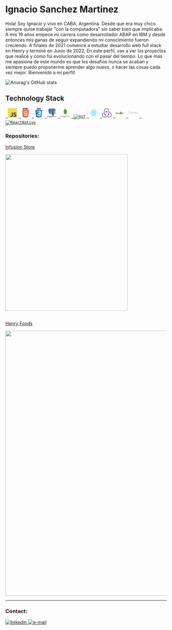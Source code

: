 # Ignacio Sanchez Martinez

Hola! Soy Ignacio y vivo en CABA, Argentina. Desde que era muy chico siempre quise trabajar "con la computadora" sin saber bien que implicaba. A mis 19 años empece mi carrera como desarrollador ABAP en IBM y desde entonces mis ganas de seguir expandiendo mi conocimiento fueron creciendo. A finales de 2021 comencé a estudiar desarrollo web full stack en Henry y terminé en Junio de 2022. En este perfil, vas a ver los proyectos que realicé y como fui evolucionando con el pasar del tiempo. Lo que mas me apasiona de este mundo es que los desafíos nunca se acaban y siempre puedo proponerme aprender algo nuevo, o hacer las cosas cada vez mejor. Bienvenido a mi perfil!

![Anurag's GitHub stats](https://github-readme-stats.vercel.app/api?username=IgnacioSM98&count_private=true&theme=onedark)

## Technology Stack
<p align="left">
  <code><a href="https://developer.mozilla.org/en-US/docs/Web/JavaScript" target="_blank"> <img src="https://raw.githubusercontent.com/devicons/devicon/master/icons/javascript/javascript-original.svg" alt="javascript" height="30"/></a></code>
  <code><a href="https://www.w3.org/html/" target="_blank"> <img src="https://raw.githubusercontent.com/devicons/devicon/master/icons/html5/html5-original-wordmark.svg" alt="html5" height="30"/></a></code>
  <code><a href="https://developer.mozilla.org/es/docs/Web/CSS" target="_blank"> <img src="https://raw.githubusercontent.com/github/explore/80688e429a7d4ef2fca1e82350fe8e3517d3494d/topics/css/css.png" alt="html5" height="30"/></a></code>
  <code><a href="https://www.postgresql.org" target="_blank"> <img src="https://raw.githubusercontent.com/devicons/devicon/master/icons/postgresql/postgresql-original-wordmark.svg" alt="postgresql" width="30" height="30"/></a></code>
  <code><a href="https://www.mongodb.com/" target="_blank"> <img src="https://raw.githubusercontent.com/devicons/devicon/master/icons/mongodb/mongodb-original-wordmark.svg" alt="mongodb" height="30"/></a></code>
  <code><a href="https://git-scm.com/" target="_blank"> <img src="https://www.vectorlogo.zone/logos/git-scm/git-scm-icon.svg" alt="git" height="30"/></a></code>
  <code><a href="https://reactjs.org/" target="_blank"> <img src="https://raw.githubusercontent.com/github/explore/80688e429a7d4ef2fca1e82350fe8e3517d3494d/topics/react/react.png" alt="react" height="30"/></a></code>
  <code><a href="https://redux.js.org" target="_blank"> <img src="https://raw.githubusercontent.com/devicons/devicon/master/icons/redux/redux-original.svg" alt="redux" width="30" height="30"/></a></code>
  <code><a href="https://nodejs.org" target="_blank"> <img src="https://raw.githubusercontent.com/devicons/devicon/master/icons/nodejs/nodejs-original-wordmark.svg" alt="nodejs" height="30"/></a></code>
  <code><a href="https://expressjs.com" target="_blank"> <img src="https://raw.githubusercontent.com/github/explore/80688e429a7d4ef2fca1e82350fe8e3517d3494d/topics/express/express.png" alt="express" height="30"/></a></code>
 <code><a href="https://reactnative.dev/" target="_blank"> <img src="https://d33wubrfki0l68.cloudfront.net/554c3b0e09cf167f0281fda839a5433f2040b349/ecfc9/img/header_logo.svg" alt="ReactNative" height="30"/></a></code>
  </p>
  
<h3 align="left">Repositories:</h3>
<p>
  <a href="https://pf-gp1-deploy.vercel.app/" target="_blank">
    <p>Infusion Store</p>
  <p>
    
    
 </p>
<img align="center" src="https://res.cloudinary.com/db4adidql/image/upload/v1655911017/Github/inf_clw6o2.png" height="490" width="382" />
  </a>
    <br></br>
  <a href="https://food-app-plum.vercel.app/" target="_blank">
    <p>Henry Foods</p>
    
  <p>
    
 </p>
<img align="center" src="https://res.cloudinary.com/db4adidql/image/upload/v1655911092/Github/food_myir5g.png" height="830" width="593" />
  </a>
</p>
      <hr>
      </hr>


<h3 align="left">Contact:</h3>

 <a href="https://www.linkedin.com/in/ignacio-sm/">
<img src="https://upload.wikimedia.org/wikipedia/commons/thumb/6/6d/LinkedinBlack.png/640px-LinkedinBlack.png" alt="linkedin" height="100"/>
  
  <a href="mailto: ignaciosanchezmartinez10@gmail.com">
  <img src="https://upload.wikimedia.org/wikipedia/commons/thumb/f/f1/Breezeicons-actions-22-mail-forwarded.svg/640px-Breezeicons-actions-22-mail-forwarded.svg.png" alt="e-mail" height="100"/>       
  </a>
